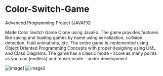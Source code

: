 # Color-Switch-Game
Advanced Programming Project (JAVAFX)

Made Color Switch Game Clone using JavaFx. The game provides features like
saving and loading games by name using serialization, collision detection, fluid animations, etc. The entire game
is implemented using Object Oriented Programming Concepts with proper designing using UML and Class Diagrams.
The game has a classic mode - score as many points as you can (endless) and
teaser mode - under development.

![image1](https://user-images.githubusercontent.com/63505487/106861639-08bf4580-66ec-11eb-9895-83f65d803c0b.PNG)
![image2](https://user-images.githubusercontent.com/63505487/106861646-0bba3600-66ec-11eb-9d90-e1226d32e83d.PNG)
